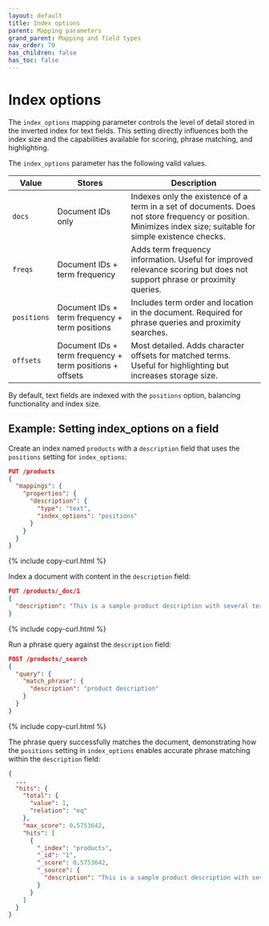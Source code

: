 ```yaml
---
layout: default
title: Index options
parent: Mapping parameters
grand_parent: Mapping and field types
nav_order: 70
has_children: false
has_toc: false
---
```


# Index options

The `index_options` mapping parameter controls the level of detail stored in the inverted index for text fields. This setting directly influences both the index size and the capabilities available for scoring, phrase matching, and highlighting.

The `index_options` parameter has the following valid values.

| Value     | Stores                          | Description |
|------------|----------------------------------|-------------|
| `docs`     | Document IDs only               | Indexes only the existence of a term in a set of documents. Does not store frequency or position. Minimizes index size; suitable for simple existence checks. |
| `freqs`    | Document IDs + term frequency   | Adds term frequency information. Useful for improved relevance scoring but does not support phrase or proximity queries. |
| `positions`| Document IDs + term frequency + term positions | Includes term order and location in the document. Required for phrase queries and proximity searches. |
| `offsets`  | Document IDs + term frequency + term positions + offsets | Most detailed. Adds character offsets for matched terms. Useful for highlighting but increases storage size. |

By default, text fields are indexed with the `positions` option, balancing functionality and index size.

## Example: Setting index_options on a field

Create an index named `products` with a `description` field that uses the `positions` setting for `index_options`:

```json
PUT /products
{
  "mappings": {
    "properties": {
      "description": {
        "type": "text",
        "index_options": "positions"
      }
    }
  }
}
```
{% include copy-curl.html %}

Index a document with content in the `description` field:

```json
PUT /products/_doc/1
{
  "description": "This is a sample product description with several terms."
}
```
{% include copy-curl.html %}

Run a phrase query against the `description` field:

```json
POST /products/_search
{
  "query": {
    "match_phrase": {
      "description": "product description"
    }
  }
}
```
{% include copy-curl.html %}

The phrase query successfully matches the document, demonstrating how the `positions` setting in `index_options` enables accurate phrase matching within the `description` field:

```json
{
  ...
  "hits": {
    "total": {
      "value": 1,
      "relation": "eq"
    },
    "max_score": 0.5753642,
    "hits": [
      {
        "_index": "products",
        "_id": "1",
        "_score": 0.5753642,
        "_source": {
          "description": "This is a sample product description with several terms."
        }
      }
    ]
  }
}
```
